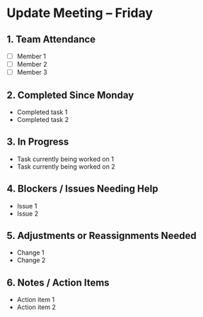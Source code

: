 # Update Meeting – Friday
## 1. Team Attendance
- [ ] Member 1
- [ ] Member 2
- [ ] Member 3
## 2. Completed Since Monday
- Completed task 1
- Completed task 2
## 3. In Progress
- Task currently being worked on 1
- Task currently being worked on 2
## 4. Blockers / Issues Needing Help
- Issue 1
- Issue 2
## 5. Adjustments or Reassignments Needed
- Change 1
- Change 2
## 6. Notes / Action Items
- Action item 1
- Action item 2